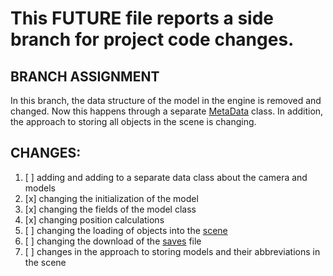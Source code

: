 # This FUTURE file reports a side branch for project code changes.

## BRANCH ASSIGNMENT
In this branch, the data structure of the model in the engine is removed and changed. Now this happens through a separate [MetaData](QuantumCore/model.py) class. In addition, the approach to storing all objects in the scene is changing.

## CHANGES:
1. [ ] adding and adding to a separate data class about the camera and models
2. [x] changing the initialization of the model
3. [x] changing the fields of the model class
4. [x] changing position calculations
5. [ ] changing the loading of objects into the [scene](QuantumCore/scene.py)
6. [ ] changing the download of the [saves](GameData/saves) file
7. [ ] changes in the approach to storing models and their abbreviations in the scene